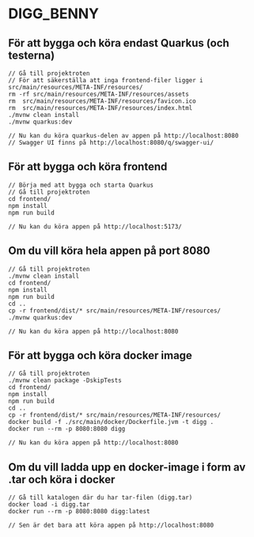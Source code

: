 # DIGG_BENNY
## För att bygga och köra endast Quarkus (och testerna)
```shell script
// Gå till projektroten
// För att säkerställa att inga frontend-filer ligger i src/main/resources/META-INF/resources/
rm -rf src/main/resources/META-INF/resources/assets
rm  src/main/resources/META-INF/resources/favicon.ico
rm  src/main/resources/META-INF/resources/index.html
./mvnw clean install 
./mvnw quarkus:dev

// Nu kan du köra quarkus-delen av appen på http://localhost:8080
// Swagger UI finns på http://localhost:8080/q/swagger-ui/
```
## För att bygga och köra frontend
```shell script
// Börja med att bygga och starta Quarkus
// Gå till projektroten
cd frontend/
npm install
npm run build

// Nu kan du köra appen på http://localhost:5173/
```
## Om du vill köra hela appen på port 8080
```shell script
// Gå till projektroten
./mvnw clean install
cd frontend/
npm install
npm run build
cd ..
cp -r frontend/dist/* src/main/resources/META-INF/resources/
./mvnw quarkus:dev

// Nu kan du köra appen på http://localhost:8080
```
## För att bygga och köra docker image
```shell script
// Gå till projektroten
./mvnw clean package -DskipTests
cd frontend/
npm install
npm run build
cd ..
cp -r frontend/dist/* src/main/resources/META-INF/resources/
docker build -f ./src/main/docker/Dockerfile.jvm -t digg .
docker run --rm -p 8080:8080 digg

// Nu kan du köra appen på http://localhost:8080
```
## Om du vill ladda upp en docker-image i form av .tar och köra i docker
```shell script
// Gå till katalogen där du har tar-filen (digg.tar)
docker load -i digg.tar
docker run --rm -p 8080:8080 digg:latest

// Sen är det bara att köra appen på http://localhost:8080
```